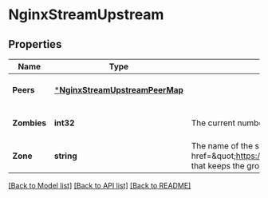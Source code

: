 # NginxStreamUpstream

## Properties
Name | Type | Description | Notes
------------ | ------------- | ------------- | -------------
**Peers** | [***NginxStreamUpstreamPeerMap**](NginxStreamUpstreamPeerMap.md) |  | [optional] [default to null]
**Zombies** | **int32** | The current number of servers removed from the group but still processing active client connections. | [optional] [default to null]
**Zone** | **string** | The name of the shared memory &lt;a href&#x3D;\&quot;https://nginx.org/en/docs/stream/ngx_stream_upstream_module.html#zone\&quot;&gt;zone&lt;/a&gt; that keeps the group’s configuration and run-time state. | [optional] [default to null]

[[Back to Model list]](../README.md#documentation-for-models) [[Back to API list]](../README.md#documentation-for-api-endpoints) [[Back to README]](../README.md)


